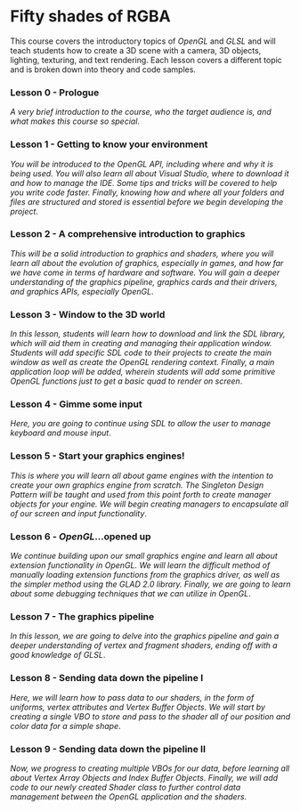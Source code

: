 # Fifty shades of RGBA
This course covers the introductory topics of _OpenGL_ and _GLSL_ and will teach students how to create a 3D scene with a camera, 3D objects, lighting, texturing, and text rendering. Each lesson covers a different topic and is broken down into theory and code samples.

### Lesson 0 - Prologue
_A very brief introduction to the course, who the target audience is, and what makes this course so special_.

### Lesson 1 - Getting to know your environment
_You will be introduced to the OpenGL API, including where and why it is being used. You will also learn all about Visual Studio, where to download it and how to manage the IDE. Some tips and tricks will be covered to help you write code faster. Finally, knowing how and where all your folders and files are structured and stored is essential before we begin developing the project_.

### Lesson 2 - A comprehensive introduction to graphics

_This will be a solid introduction to graphics and shaders, where you will learn all about the evolution of graphics, especially in games, and how far we have come in terms of hardware and software. You will gain a deeper understanding of the graphics pipeline, graphics cards and their drivers, and graphics APIs, especially OpenGL_.

### Lesson 3 - Window to the 3D world

_In this lesson, students will learn how to download and link the SDL library, which will aid them in creating and managing their application window. Students will add specific SDL code to their projects to create the main window as well as create the OpenGL rendering context. Finally, a main application loop will be added, wherein students will add some primitive OpenGL functions just to get a basic quad to render on screen_.

### Lesson 4 - Gimme some input

_Here, you are going to continue using SDL to allow the user to manage keyboard and mouse input_.

### Lesson 5 - Start your graphics engines!

_This is where you will learn all about game engines with the intention to create your own graphics engine from scratch. The Singleton Design Pattern will be taught and used from this point forth to create manager objects for your engine. We will begin creating managers to encapsulate all of our screen and input functionality_.

### Lesson 6 - _OpenGL_...opened up

_We continue building upon our small graphics engine and learn all about extension functionality in OpenGL. We will learn the difficult method of manually loading extension functions from the graphics driver, as well as the simpler method using the GLAD 2.0 library. Finally, we are going to learn about some debugging techniques that we can utilize in OpenGL_. 

### Lesson 7 - The graphics pipeline

_In this lesson, we are going to delve into the graphics pipeline and gain a deeper understanding of vertex and fragment shaders, ending off with a good knowledge of GLSL_.

### Lesson 8 - Sending data down the pipeline I

_Here, we will learn how to pass data to our shaders, in the form of uniforms, vertex attributes and Vertex Buffer Objects. We will start by creating a single VBO to store and pass to the shader all of our position and color data for a simple shape_. 

### Lesson 9 - Sending data down the pipeline II

_Now, we progress to creating multiple VBOs for our data, before learning all about Vertex Array Objects and Index Buffer Objects. Finally, we will add code to our newly created Shader class to further control data management between the OpenGL application and the shaders_.
